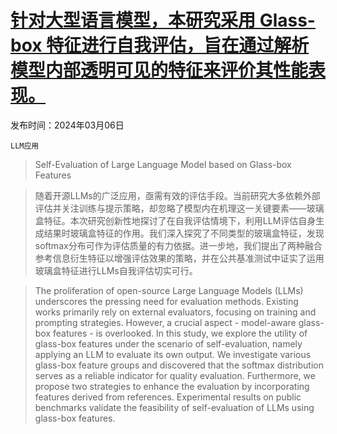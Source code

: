 # [针对大型语言模型，本研究采用 Glass-box 特征进行自我评估，旨在通过解析模型内部透明可见的特征来评价其性能表现。](https://arxiv.org/abs/2403.04222)

发布时间：2024年03月06日

`LLM应用`

> Self-Evaluation of Large Language Model based on Glass-box Features

> 随着开源LLMs的广泛应用，亟需有效的评估手段。当前研究大多依赖外部评估并关注训练与提示策略，却忽略了模型内在机理这一关键要素——玻璃盒特征。本次研究创新性地探讨了在自我评估情境下，利用LLM评估自身生成结果时玻璃盒特征的作用。我们深入探究了不同类型的玻璃盒特征，发现softmax分布可作为评估质量的有力依据。进一步地，我们提出了两种融合参考信息衍生特征以增强评估效果的策略，并在公共基准测试中证实了运用玻璃盒特征进行LLMs自我评估切实可行。

> The proliferation of open-source Large Language Models (LLMs) underscores the pressing need for evaluation methods. Existing works primarily rely on external evaluators, focusing on training and prompting strategies. However, a crucial aspect - model-aware glass-box features - is overlooked. In this study, we explore the utility of glass-box features under the scenario of self-evaluation, namely applying an LLM to evaluate its own output. We investigate various glass-box feature groups and discovered that the softmax distribution serves as a reliable indicator for quality evaluation. Furthermore, we propose two strategies to enhance the evaluation by incorporating features derived from references. Experimental results on public benchmarks validate the feasibility of self-evaluation of LLMs using glass-box features.